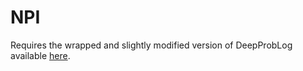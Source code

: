 # NPI

Requires the wrapped and slightly modified version of DeepProbLog available [here](https://github.com/csmith49/dpl).